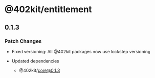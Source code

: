 # @402kit/entitlement

## 0.1.3

### Patch Changes

- Fixed versioning: All @402kit packages now use lockstep versioning

- Updated dependencies
  - @402kit/core@0.1.3
